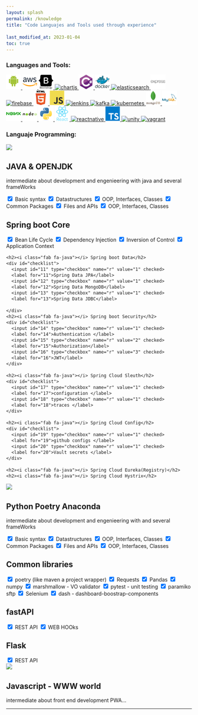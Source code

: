 ```yaml
---
layout: splash
permalink: /knowledge
title: "Code Languajes and Tools used through experience"

last_modified_at: 2023-01-04
toc: true
---
```


<h3 align="left">Languages and Tools:</h3>
<p align="left"> <a href="https://developer.android.com" target="_blank" rel="noreferrer"> <img src="https://raw.githubusercontent.com/devicons/devicon/master/icons/android/android-original-wordmark.svg" alt="android" width="40" height="40"/> </a> <a href="https://aws.amazon.com" target="_blank" rel="noreferrer"> <img src="https://raw.githubusercontent.com/devicons/devicon/master/icons/amazonwebservices/amazonwebservices-original-wordmark.svg" alt="aws" width="40" height="40"/> </a> <a href="https://getbootstrap.com" target="_blank" rel="noreferrer"> <img src="https://raw.githubusercontent.com/devicons/devicon/master/icons/bootstrap/bootstrap-plain-wordmark.svg" alt="bootstrap" width="40" height="40"/> </a> <a href="https://www.chartjs.org" target="_blank" rel="noreferrer"> <img src="https://www.chartjs.org/media/logo-title.svg" alt="chartjs" width="40" height="40"/> </a> <a href="https://www.w3schools.com/cs/" target="_blank" rel="noreferrer"> <img src="https://raw.githubusercontent.com/devicons/devicon/master/icons/csharp/csharp-original.svg" alt="csharp" width="40" height="40"/> </a> <a href="https://www.docker.com/" target="_blank" rel="noreferrer"> <img src="https://raw.githubusercontent.com/devicons/devicon/master/icons/docker/docker-original-wordmark.svg" alt="docker" width="40" height="40"/> </a> <a href="https://www.elastic.co" target="_blank" rel="noreferrer"> <img src="https://www.vectorlogo.zone/logos/elastic/elastic-icon.svg" alt="elasticsearch" width="40" height="40"/> </a> <a href="https://expressjs.com" target="_blank" rel="noreferrer"> <img src="https://raw.githubusercontent.com/devicons/devicon/master/icons/express/express-original-wordmark.svg" alt="express" width="40" height="40"/> </a> <a href="https://firebase.google.com/" target="_blank" rel="noreferrer"> <img src="https://www.vectorlogo.zone/logos/firebase/firebase-icon.svg" alt="firebase" width="40" height="40"/> </a> <a href="https://www.w3.org/html/" target="_blank" rel="noreferrer"> <img src="https://raw.githubusercontent.com/devicons/devicon/master/icons/html5/html5-original-wordmark.svg" alt="html5" width="40" height="40"/> </a> <a href="https://developer.mozilla.org/en-US/docs/Web/JavaScript" target="_blank" rel="noreferrer"> <img src="https://raw.githubusercontent.com/devicons/devicon/master/icons/javascript/javascript-original.svg" alt="javascript" width="40" height="40"/> </a> <a href="https://www.jenkins.io" target="_blank" rel="noreferrer"> <img src="https://www.vectorlogo.zone/logos/jenkins/jenkins-icon.svg" alt="jenkins" width="40" height="40"/> </a> <a href="https://kafka.apache.org/" target="_blank" rel="noreferrer"> <img src="https://www.vectorlogo.zone/logos/apache_kafka/apache_kafka-icon.svg" alt="kafka" width="40" height="40"/> </a> <a href="https://kubernetes.io" target="_blank" rel="noreferrer"> <img src="https://www.vectorlogo.zone/logos/kubernetes/kubernetes-icon.svg" alt="kubernetes" width="40" height="40"/> </a> <a href="https://www.mongodb.com/" target="_blank" rel="noreferrer"> <img src="https://raw.githubusercontent.com/devicons/devicon/master/icons/mongodb/mongodb-original-wordmark.svg" alt="mongodb" width="40" height="40"/> </a> <a href="https://www.mysql.com/" target="_blank" rel="noreferrer"> <img src="https://raw.githubusercontent.com/devicons/devicon/master/icons/mysql/mysql-original-wordmark.svg" alt="mysql" width="40" height="40"/> </a> <a href="https://www.nginx.com" target="_blank" rel="noreferrer"> <img src="https://raw.githubusercontent.com/devicons/devicon/master/icons/nginx/nginx-original.svg" alt="nginx" width="40" height="40"/> </a> <a href="https://nodejs.org" target="_blank" rel="noreferrer"> <img src="https://raw.githubusercontent.com/devicons/devicon/master/icons/nodejs/nodejs-original-wordmark.svg" alt="nodejs" width="40" height="40"/> </a> <a href="https://www.python.org" target="_blank" rel="noreferrer"> <img src="https://raw.githubusercontent.com/devicons/devicon/master/icons/python/python-original.svg" alt="python" width="40" height="40"/> </a> <a href="https://reactjs.org/" target="_blank" rel="noreferrer"> <img src="https://raw.githubusercontent.com/devicons/devicon/master/icons/react/react-original-wordmark.svg" alt="react" width="40" height="40"/> </a> <a href="https://reactnative.dev/" target="_blank" rel="noreferrer"> <img src="https://reactnative.dev/img/header_logo.svg" alt="reactnative" width="40" height="40"/> </a> <a href="https://www.typescriptlang.org/" target="_blank" rel="noreferrer"> <img src="https://raw.githubusercontent.com/devicons/devicon/master/icons/typescript/typescript-original.svg" alt="typescript" width="40" height="40"/> </a> <a href="https://unity.com/" target="_blank" rel="noreferrer"> <img src="https://www.vectorlogo.zone/logos/unity3d/unity3d-icon.svg" alt="unity" width="40" height="40"/> </a> <a href="https://www.vagrantup.com/" target="_blank" rel="noreferrer"> <img src="https://www.vectorlogo.zone/logos/vagrantup/vagrantup-icon.svg" alt="vagrant" width="40" height="40"/> </a> </p>


<h3 align="left">Languaje Programming:</h3>
<div class="wrapper_grid">
  <div>
    <section class="bg">
      <div class="blog-card">
        <img class="blog-img" src="{{ site.url }}{{ site.baseurl }}/assets/images/imgs/glasses-dribbble.webp" />
        <div class="text-overlay">
          <h2>JAVA & OPENJDK</h2>
          <p>intermediate about development and engenieering with java and several frameWorks</p>
        </div>
      </div>
    </section>
    <div id="checklist">
      <input id="01" type="checkbox" name="r" value="1" checked>
      <label for="01">Basic syntax</label>
      <input id="02" type="checkbox" name="r" value="2" checked>
      <label for="02">Datastructures</label>
      <input id="03" type="checkbox" name="r" value="3" checked>
      <label for="03">OOP, Interfaces, Classes</label>
      <input id="04" type="checkbox" name="r" value="3" checked>
      <label for="04">Common Packages</label>
      <input id="05" type="checkbox" name="r" value="3" checked>
      <label for="05">Files and APIs</label>
      <input id="06" type="checkbox" name="r" value="3" checked>
      <label for="06">OOP, Interfaces, Classes</label>
    </div>
    <h2><i class="fab fa-java"></i> Spring boot Core</h2> 
    <div id="checklist">
      <input id="07" type="checkbox" name="r" value="1" checked>
      <label for="07">Bean Life Cycle </label>
      <input id="08" type="checkbox" name="r" value="2" checked>
      <label for="08">Dependency Injection</label>
      <input id="09" type="checkbox" name="r" value="3" checked>
      <label for="09">Inversion of Control</label>
      <input id="10" type="checkbox" name="r" value="3" checked>
      <label for="10">Application Context</label>      
    </div>

    <h2><i class="fab fa-java"></i> Spring boot Data</h2> 
    <div id="checklist">
      <input id="11" type="checkbox" name="r" value="1" checked>
      <label for="11">Spring Data JPA</label>
      <input id="12" type="checkbox" name="r" value="1" checked>
      <label for="12">Spring Data MongoDB</label>
      <input id="13" type="checkbox" name="r" value="1" checked>
      <label for="13">Spring Data JDBC</label>
      
    </div>
    <h2><i class="fab fa-java"></i> Spring boot Security</h2> 
    <div id="checklist">
      <input id="14" type="checkbox" name="r" value="1" checked>
      <label for="14">Authentication </label>
      <input id="15" type="checkbox" name="r" value="2" checked>
      <label for="15">Authorization</label>
      <input id="16" type="checkbox" name="r" value="3" checked>
      <label for="16">JWT</label>
    </div>

    <h2><i class="fab fa-java"></i> Spring Cloud Sleuth</h2> 
    <div id="checklist">
      <input id="17" type="checkbox" name="r" value="1" checked>
      <label for="17">configuration </label>
      <input id="18" type="checkbox" name="r" value="1" checked>
      <label for="18">traces </label>
    </div>

    <h2><i class="fab fa-java"></i> Spring Cloud Config</h2> 
    <div id="checklist">
      <input id="19" type="checkbox" name="r" value="1" checked>
      <label for="19">github configs </label>
      <input id="20" type="checkbox" name="r" value="1" checked>
      <label for="20">Vault secrets </label>
    </div>

    <h2><i class="fab fa-java"></i> Spring Cloud Eureka(Registry)</h2>
    <h2><i class="fab fa-java"></i> Spring Cloud Hystrix</h2> 
  </div>

  <!-- python -->
  <div>
    <section class="bg">
      <div class="blog-card">
        <img class="blog-img" src="{{ site.url }}{{ site.baseurl }}/assets/images/imgs/5-cool-things-you-can-do-with-Python.webp" />
        <div class="text-overlay">
          <h2>Python Poetry Anaconda </h2>
          <p>intermediate about development and engenieering with and several frameWorks</p>
        </div>
      </div>
    </section>
    <div id="checklist">
      <input id="200" type="checkbox" name="r" value="1" checked>
      <label for="200">Basic syntax</label>
      <input id="201" type="checkbox" name="r" value="2" checked>
      <label for="201">Datastructures</label>
      <input id="202" type="checkbox" name="r" value="3" checked>
      <label for="202">OOP, Interfaces, Classes</label>
      <input id="203" type="checkbox" name="r" value="3" checked>
      <label for="203">Common Packages</label>
      <input id="204" type="checkbox" name="r" value="3" checked>
      <label for="204">Files and APIs</label>
      <input id="205" type="checkbox" name="r" value="3" checked>
      <label for="205">OOP, Interfaces, Classes</label>
    </div>
    <h2><i class="fab fa-python"></i> Common libraries</h2> 
    <div id="checklist">
      <input id="206" type="checkbox" name="r" value="1" checked>
      <label for="206"> poetry (like maven a project wrapper)</label>
      <input id="207" type="checkbox" name="r" value="1" checked>
      <label for="207"> Requests</label>
      <input id="208" type="checkbox" name="r" value="1" checked>
      <label for="208"> Pandas</label>
      <input id="209" type="checkbox" name="r" value="1" checked>
      <label for="209"> numpy</label>
      <input id="210" type="checkbox" name="r" value="1" checked>
      <label for="210"> marshmallow  - VO validator</label>
      <input id="211" type="checkbox" name="r" value="1" checked>
      <label for="211"> pytest - unit testing</label>
      <input id="212" type="checkbox" name="r" value="1" checked>
      <label for="212"> paramiko sftp</label>
      <input id="213" type="checkbox" name="r" value="1" checked>
      <label for="213"> Selenium</label>
      <input id="214" type="checkbox" name="r" value="1" checked>
      <label for="214"> dash - dashboard-boostrap-components </label>
    </div>
    <h2><i class="fab fa-python"></i> fastAPI</h2> 
    <div id="checklist">
      <input id="215" type="checkbox" name="r" value="1" checked>
      <label for="215"> REST API</label>
      <input id="216" type="checkbox" name="r" value="1" checked>
      <label for="216"> WEB HOOks</label>
    </div>
    <h2><i class="fab fa-python"></i> Flask</h2> 
    <div id="checklist">
      <input id="217" type="checkbox" name="r" value="1" checked>
      <label for="217"> REST API</label>
    </div>
  </div>
  <div>
    <section class="bg">
      <div class="blog-card">
        <img class="blog-img" src="{{ site.url }}{{ site.baseurl }}/assets/images/imgs/167072911-dc31eac8-6885-4a05-9c25-279ecce22a79.png" />
        <div class="text-overlay">
          <h2>Javascript - WWW world</h2>
          <p>intermediate about front end development PWA...</p>
        </div>
      </div>
    </section>
  </div>
</div>



<hr>

<br>